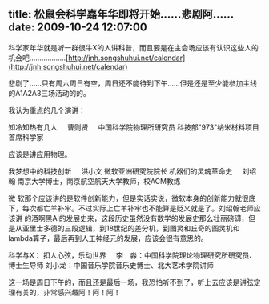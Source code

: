 title: 松鼠会科学嘉年华即将开始……悲剧阿……
date: 2009-10-24 12:07:00
---

科学家年华就是听一群很牛X的人讲科普，而且要是在主会场应该有认识这些人的机会吧………………[http://jnh.songshuhui.net/calendar](http://jnh.songshuhui.net/calendar)

悲剧了……只有周六周日有空，周日还不能待到下午……但是还是至少能参加主线的A1A2A3三场活动的的。

我认为重点的几个演讲：

知冷知热有几人     曹则贤     中国科学院物理所研究员
 科技部"973"纳米材料项目首席科学家

应该是讲应用物理。

我梦想中的科技创新     洪小文
微软亚洲研究院院长
机器们的灵魂革命史     刘绍翰
南京大学博士，南京航空航天大学教师，校ACM教练

微 软那个应该讲的是软件创新能力，但是实话实说，微软本身的创新能力就很底下，每次都亡羊补牢。不过实际上亡羊补牢也不能算是贬义就是了。刘绍翰老师应该讲 的酒啊黑AI的发展史来，这段历史虽然没有数学的发展史那么壮丽磅礴，但是从亚里士多德的三段逻辑，到18世纪的差分机，到图灵和丘奇的图灵机和 lambda算子，最后再到人工神经元的发展，应该会很有意思的。

科学与X：
扣人心弦，乐动世界     李　淼：中国科学院理论物理研究所研究员、博士生导师
刘小龙：中国音乐学院音乐史博士、北大艺术学院讲师

这一场是周日下午的，而且还是最后一场，我恐怕听不到了，听上去应该是讲弦定理有关的，非常感兴趣阿！阿！阿！
